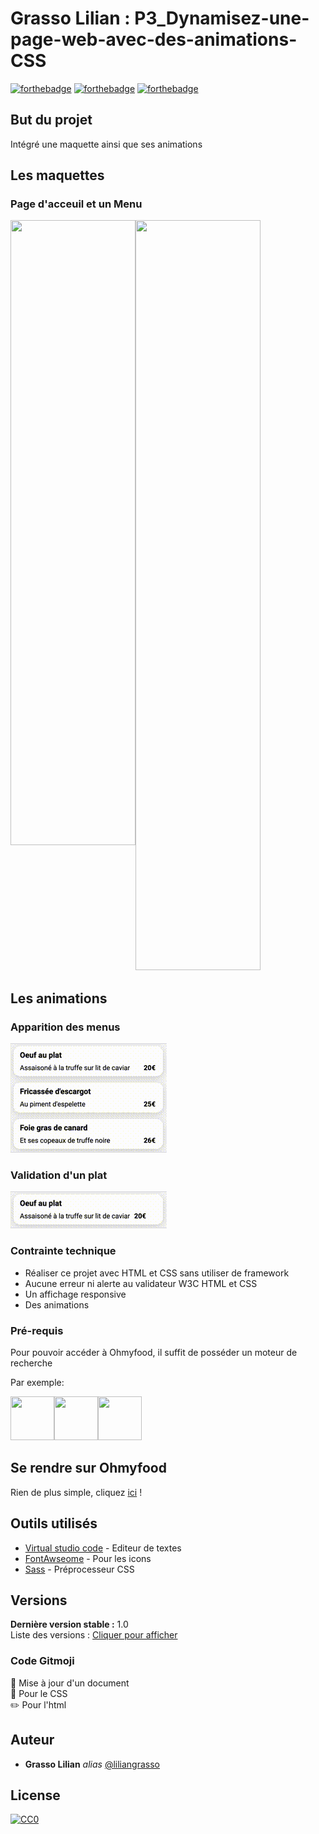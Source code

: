 # Grasso Lilian : P3_Dynamisez-une-page-web-avec-des-animations-CSS

[![forthebadge](https://forthebadge.com/images/badges/uses-html.svg)](https://developer.mozilla.org/fr/docs/Web/HTML)  [![forthebadge](https://forthebadge.com/images/badges/uses-css.svg)](https://developer.mozilla.org/fr/docs/Web/CSS) [![forthebadge](https://forthebadge.com/images/badges/uses-git.svg)](https://github.com/)

## But du projet

Intégré une maquette ainsi que ses animations


## Les maquettes

### Page d'acceuil et un Menu

<img src="https://zupimages.net/up/20/45/ohn7.png" width="200" height="1200"/> <img src="https://zupimages.net/up/20/45/4vls.png" width="200" height="1000" align="left" />

## Les animations
### Apparition des menus
![](homepage.gif)
### Validation d'un plat
![](menu.gif)

### Contrainte technique

<ul>
  <li>Réaliser ce projet avec HTML et CSS sans utiliser de framework</li>
  <li>Aucune erreur ni alerte au validateur W3C HTML et CSS</li>
  <li>Un affichage responsive</li>
  <li>Des animations</li>
</ul>

### Pré-requis

Pour pouvoir accéder à Ohmyfood, il suffit de posséder un moteur de recherche

Par exemple:

<a href="https://fr.wikipedia.org/wiki/Liste_de_moteurs_de_recherche">
<img src="https://img.icons8.com/color/48/000000/google-logo.png" width="70" height="70" /><img src="https://img.icons8.com/color/48/000000/adventures--v1.png" width="70" height="70" /><img src="https://img.icons8.com/color/48/000000/firefox.png" width="70" height="70" />
</a>

## Se rendre sur Ohmyfood

Rien de plus simple, cliquez <a href="https://liliangrasso.github.io/P3_Dynamisez-une-page-web-avec-des-animations-CSS/">ici</a> !

## Outils utilisés 

* [Virtual studio code](https://code.visualstudio.com/) - Editeur de textes
* [FontAwseome](https://fontawesome.com/) - Pour les icons
* [Sass](https://sass-lang.com/) - Préprocesseur CSS

## Versions
**Dernière version stable :** 1.0</br>
Liste des versions :
[Cliquer pour afficher](https://github.com/Liliangrasso/P3_Dynamisez-une-page-web-avec-des-animations-CSS/tags)

### Code Gitmoji
:pencil: Mise à jour d'un document</br>
:art: Pour le CSS</br>
:pencil2: Pour l'html

## Auteur
* **Grasso Lilian** _alias_ [@liliangrasso](https://github.com/Liliangrasso)


## License

[![CC0](https://licensebuttons.net/p/zero/1.0/88x31.png)](https://creativecommons.org/publicdomain/zero/1.0/)
